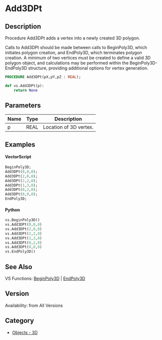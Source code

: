 # Add3DPt

## Description
Procedure Add3DPt adds a vertex into a newly created 3D polygon.

Calls to Add3DPt should be made between calls to BeginPoly3D, which initiates polygon creation, and EndPoly3D, which terminates polygon creation. A minimum of two vertices must be created to define a valid 3D polygon object, and calculations may be performed within the BeginPoly3D-EndPoly3D structure, providing additional options for vertex generation.

```pascal
PROCEDURE Add3DPt(pX,pY,pZ : REAL);
```

```python
def vs.Add3DPt(p):
    return None
```

## Parameters
|Name|Type|Description|
|---|---|---|
|p|REAL|Location of 3D vertex.|

## Examples
#### VectorScript ####
```pascal
BeginPoly3D;
Add3DPt(0,0,0);
Add3DPt(2,0,0);
Add3DPt(2,2,0);
Add3DPt(1,3,0);
Add3DPt(0,2,0);
Add3DPt(0,0,0);
EndPoly3D;
```
#### Python ####
```python
vs.BeginPoly3D()
vs.Add3DPt(0,0,0)
vs.Add3DPt(2,0,0)
vs.Add3DPt(2,2,0)
vs.Add3DPt(1,3,0)
vs.Add3DPt(0,2,0)
vs.Add3DPt(0,0,0)
vs.EndPoly3D()
```

## See Also
VS Functions:
[BeginPoly3D](BeginPoly3D.md) 
| [EndPoly3D](EndPoly3D.md)

## Version
Availability: from All Versions

## Category
* [Objects - 3D](../Categories/Objects%20-%203D.md)
